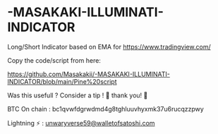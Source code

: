 # -MASAKAKI-ILLUMINATI-INDICATOR
Long/Short Indicator based on EMA for https://www.tradingview.com/

Copy the code/script from here:

https://github.com/Masakakii/-MASAKAKI-ILLUMINATI-INDICATOR/blob/main/Pine%20script

Was this usefull ?
Consider a tip ! 🙏 thank you! 🙏

BTC On chain : bc1qvwfdgrwdmd4g8tghluuvhyxmk37u6rucqzzpwy

Lightning ⚡️ : unwaryverse59@walletofsatoshi.com


